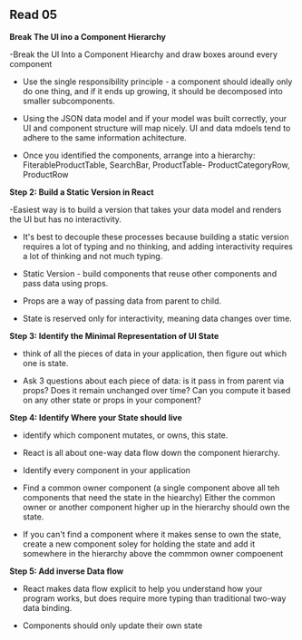 ## Read 05
 
 **Break The UI ino a Component Hierarchy**

-Break the UI Into a Component Hiearchy and draw boxes around every component

- Use the single responsibility principle - a component should ideally only do one thing, and if it ends up growing, it should be decomposed into smaller subcomponents.

- Using the JSON data model and if your model was built correctly, your UI and component structure will map nicely.
UI and data mdoels tend to adhere to the same information achitecture.

- Once you identified the components, arrange into a hierarchy: FiterableProductTable, SearchBar, ProductTable- ProductCategoryRow, ProductRow

**Step 2: Build a Static Version in React**

-Easiest way is to build a version that takes your data model and renders the UI but has no interactivity.

- It's best to decouple these processes because building a static version requires a lot of typing and no thinking, and adding interactivity requires a lot of thinking and not much typing.

- Static Version - build components that reuse other components and pass data using props.

- Props are a way of passing data from parent to child.

- State is reserved only for interactivity, meaning data changes over time.

**Step 3: Identify the Minimal Representation of UI State**

- think of all the pieces of data in your application, then figure out which one is state.

- Ask 3 questions about each piece of data: is it pass in from parent via props? Does it remain unchanged over time? Can you compute it based on any other state or props in your component?

**Step 4: Identify Where your State should live**

- identify which component mutates, or owns, this state.

- React is all about one-way data flow down the component hierarchy.

- Identify every component in your application

- Find a common owner component (a single component above all teh components that need the state in the hiearchy)
Either the common owner or another component higher up in the hierarchy should own the state.

- If you can't find a component where it makes sense to own the state, create a new component soley for holding the state and add it somewhere in the hierarchy above the commmon owner compoenent

**Step 5: Add inverse Data flow**

- React makes data flow explicit to help you understand how your program works, but does require more typing than traditional two-way data binding.

- Components should only update their own state
